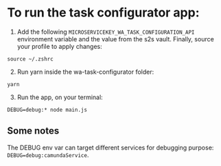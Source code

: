 # To run the task configurator app:

1. Add the following `MICROSERVICEKEY_WA_TASK_CONFIGURATION_API` environment variable and the value from the s2s vault. Finally, source your profile to apply changes:

```shell
source ~/.zshrc
```

2. Run yarn inside the wa-task-configurator folder:

```shell
yarn
```

3. Run the app, on your terminal:

```shell
DEBUG=debug:* node main.js
```

## Some notes

The DEBUG env var can target different services for debugging purpose: `DEBUG=debug:camundaService`.
